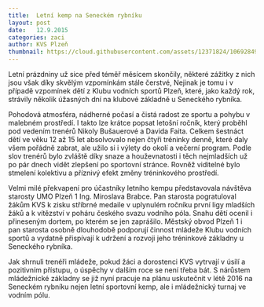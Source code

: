 ```yaml
---
title:  Letní kemp na Seneckém rybníku
layout: post
date:   12.9.2015 
categories: zaci
author: KVS Plzeň
thumbnail: https://cloud.githubusercontent.com/assets/12371824/10692849/75453c82-7994-11e5-9473-7426f589b312.JPG
---
```

Letní prázdniny už sice před téměř měsícem skončily, některé zážitky z nich jsou však díky skvělým vzpomínkám stále čerstvé, Nejinak je tomu i v případě vzpomínek dětí z Klubu vodních sportů Plzeň, které, jako každý rok, strávily několik úžasných dní na klubové základně u Seneckého rybníka.

Pohodová atmosféra, nádherné počasí a čistá radost ze sportu a pohybu v malebném prostředí. I takto lze krátce popsat letošní ročník, který proběhl pod vedením trenérů Nikoly Bušauerové a Davida Faita. Celkem šestnáct dětí ve věku 12 až 15 let absolvovalo nejen čtyři tréninky denně, které daly všem pořádně zabrat, ale užilo si i výlety do okolí a večerní program. Podle slov trenérů bylo zvláště díky snaze a houževnatosti i těch nejmladších už po pár dnech vidět zlepšení po sportovní stránce. Rovněž viditelné bylo stmelení kolektivu a příznivý efekt změny tréninkového prostředí.

Velmi milé překvapení pro účastníky letního kempu představovala návštěva starosty UMO Plzeň 1 Ing. Miroslava Brabce. Pan starosta pogratuloval žákům KVS k zisku stříbrné medaile v uplynulém ročníku první ligy mladších žáků a k vítězství v poháru českého svazu vodního póla. Snahu dětí ocenil i přineseným dortem, po kterém se jen zaprášilo. Městský obvod Plzeň 1 i pan starosta osobně dlouhodobě podporují činnost mládeže Klubu vodních sportů a vydatně přispívají k udržení a rozvoji jeho tréninkové základny u Seneckého rybníka.

Jak shrnuli trenéři mládeže, pokud žáci a dorostenci KVS vytrvají v úsilí a pozitivním přístupu, o úspěchy v dalším roce se není třeba bát. S nárůstem mládežnické základny se již nyní pracuje na plánu uskutečnit v létě 2016 na Seneckém rybníku nejen letní sportovní kemp, ale i mládežnický turnaj ve vodním pólu.
